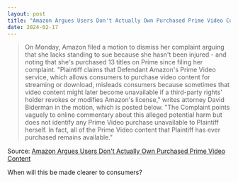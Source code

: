 ```yaml
---
layout: post
title: "Amazon Argues Users Don't Actually Own Purchased Prime Video Content"
date: 2024-02-17
---
```


> On Monday, Amazon filed a motion to dismiss her complaint arguing that
she lacks standing to sue because she hasn't been injured - and noting that
she's purchased 13 titles on Prime since filing her complaint. "Plaintiff
claims that Defendant Amazon's Prime Video service, which allows consumers
to purchase video content for streaming or download, misleads consumers
because sometimes that video content might later become unavailable if a
third-party rights' holder revokes or modifies Amazon's license," writes
attorney David Biderman in the motion, which is posted below. "The
Complaint points vaguely to online commentary about this alleged potential
harm but does not identify any Prime Video purchase unavailable to
Plaintiff herself. In fact, all of the Prime Video content that Plaintiff
has ever purchased remains available."

Source: [Amazon Argues Users Don't Actually Own Purchased Prime Video
Content](
https://www.hollywoodreporter.com/business/business-news/amazon-argues-users-dont-actually-own-purchased-prime-video-content-4083703/
)

When will this be made clearer to consumers?

